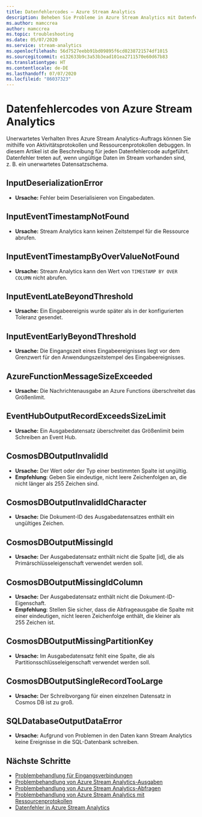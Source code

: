```yaml
---
title: Datenfehlercodes – Azure Stream Analytics
description: Beheben Sie Probleme in Azure Stream Analytics mit Datenfehlercodes.
ms.author: mamccrea
author: mamccrea
ms.topic: troubleshooting
ms.date: 05/07/2020
ms.service: stream-analytics
ms.openlocfilehash: 56d7527eebb91bd09895f6cd0238721574df1015
ms.sourcegitcommit: e132633b9c3a53b3ead101ea2711570e60d67b83
ms.translationtype: HT
ms.contentlocale: de-DE
ms.lasthandoff: 07/07/2020
ms.locfileid: "86037323"
---
```

# <a name="azure-stream-analytics-data-error-codes"></a>Datenfehlercodes von Azure Stream Analytics

Unerwartetes Verhalten Ihres Azure Stream Analytics-Auftrags können Sie mithilfe von Aktivitätsprotokollen und Ressourcenprotokollen debuggen. In diesem Artikel ist die Beschreibung für jeden Datenfehlercode aufgeführt. Datenfehler treten auf, wenn ungültige Daten im Stream vorhanden sind, z. B. ein unerwartetes Datensatzschema.

## <a name="inputdeserializationerror"></a>InputDeserializationError

* **Ursache:** Fehler beim Deserialisieren von Eingabedaten.

## <a name="inputeventtimestampnotfound"></a>InputEventTimestampNotFound

* **Ursache:** Stream Analytics kann keinen Zeitstempel für die Ressource abrufen. 

## <a name="inputeventtimestampbyovervaluenotfound"></a>InputEventTimestampByOverValueNotFound

* **Ursache:** Stream Analytics kann den Wert von `TIMESTAMP BY OVER COLUMN` nicht abrufen.

## <a name="inputeventlatebeyondthreshold"></a>InputEventLateBeyondThreshold

* **Ursache:** Ein Eingabeereignis wurde später als in der konfigurierten Toleranz gesendet.

## <a name="inputeventearlybeyondthreshold"></a>InputEventEarlyBeyondThreshold

* **Ursache:** Die Eingangszeit eines Eingabeereignisses liegt vor dem Grenzwert für den Anwendungszeitstempel des Eingabeereignisses.

## <a name="azurefunctionmessagesizeexceeded"></a>AzureFunctionMessageSizeExceeded

* **Ursache:** Die Nachrichtenausgabe an Azure Functions überschreitet das Größenlimit.

## <a name="eventhuboutputrecordexceedssizelimit"></a>EventHubOutputRecordExceedsSizeLimit

* **Ursache:** Ein Ausgabedatensatz überschreitet das Größenlimit beim Schreiben an Event Hub.

## <a name="cosmosdboutputinvalidid"></a>CosmosDBOutputInvalidId

* **Ursache:** Der Wert oder der Typ einer bestimmten Spalte ist ungültig.
* **Empfehlung**: Geben Sie eindeutige, nicht leere Zeichenfolgen an, die nicht länger als 255 Zeichen sind.

## <a name="cosmosdboutputinvalididcharacter"></a>CosmosDBOutputInvalidIdCharacter

* **Ursache:** Die Dokument-ID des Ausgabedatensatzes enthält ein ungültiges Zeichen.

## <a name="cosmosdboutputmissingid"></a>CosmosDBOutputMissingId

* **Ursache:** Der Ausgabedatensatz enthält nicht die Spalte \[id], die als Primärschlüsseleigenschaft verwendet werden soll.

## <a name="cosmosdboutputmissingidcolumn"></a>CosmosDBOutputMissingIdColumn

* **Ursache:** Der Ausgabedatensatz enthält nicht die Dokument-ID-Eigenschaft. 
* **Empfehlung**: Stellen Sie sicher, dass die Abfrageausgabe die Spalte mit einer eindeutigen, nicht leeren Zeichenfolge enthält, die kleiner als 255 Zeichen ist.

## <a name="cosmosdboutputmissingpartitionkey"></a>CosmosDBOutputMissingPartitionKey

* **Ursache:** Im Ausgabedatensatz fehlt eine Spalte, die als Partitionsschlüsseleigenschaft verwendet werden soll.

## <a name="cosmosdboutputsinglerecordtoolarge"></a>CosmosDBOutputSingleRecordTooLarge

* **Ursache:** Der Schreibvorgang für einen einzelnen Datensatz in Cosmos DB ist zu groß.

## <a name="sqldatabaseoutputdataerror"></a>SQLDatabaseOutputDataError

* **Ursache:** Aufgrund von Problemen in den Daten kann Stream Analytics keine Ereignisse in die SQL-Datenbank schreiben.

## <a name="next-steps"></a>Nächste Schritte

* [Problembehandlung für Eingangsverbindungen](stream-analytics-troubleshoot-input.md)
* [Problembehandlung von Azure Stream Analytics-Ausgaben](stream-analytics-troubleshoot-output.md)
* [Problembehandlung von Azure Stream Analytics-Abfragen](stream-analytics-troubleshoot-query.md)
* [Problembehandlung von Azure Stream Analytics mit Ressourcenprotokollen](stream-analytics-job-diagnostic-logs.md)
* [Datenfehler in Azure Stream Analytics](data-errors.md)
